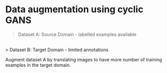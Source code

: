 # Data augmentation using cyclic GANS

> Dataset A: Source Domain - labelled examples available
<br>
> Dataset B: Target Domain - limited annotations

Augment dataset A by translating images to have more number of training examples in the target domain.
